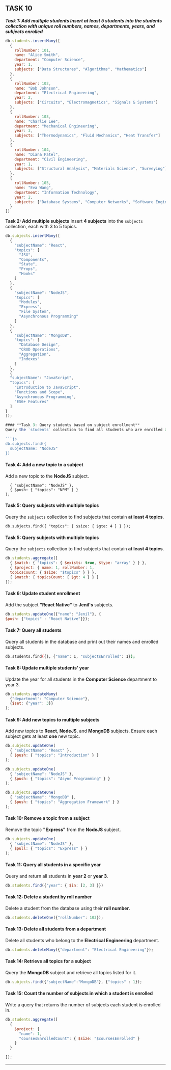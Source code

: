 ## TASK 10 ##
***Task 1: Add multiple students
Insert at least 5 students into the students collection with unique roll numbers, names, departments, years, and subjects enrolled***

```js
db.students.insertMany([
  {
    rollNumber: 101,
    name: "Alice Smith",
    department: "Computer Science",
    year: 1,
    subjects: ["Data Structures", "Algorithms", "Mathematics"]
  },
  {
    rollNumber: 102,
    name: "Bob Johnson",
    department: "Electrical Engineering",
    year: 2,
    subjects: ["Circuits", "Electromagnetics", "Signals & Systems"]
  },
  {
    rollNumber: 103,
    name: "Charlie Lee",
    department: "Mechanical Engineering",
    year: 3,
    subjects: ["Thermodynamics", "Fluid Mechanics", "Heat Transfer"]
  },
  {
    rollNumber: 104,
    name: "Diana Patel",
    department: "Civil Engineering",
    year: 1,
    subjects: ["Structural Analysis", "Materials Science", "Surveying"]
  },
  {
    rollNumber: 105,
    name: "Eva Wang",
    department: "Information Technology",
    year: 2,
    subjects: ["Database Systems", "Computer Networks", "Software Engineering"]
  }
])
```


**Task 2: Add multiple subjects**
Insert **4 subjects** into the `subjects` collection, each with 3 to 5 topics.

```js
db.subjects.insertMany([
  { 
    "subjectName": "React",
    "topics": [
      "JSX", 
      "Components", 
      "State", 
      "Props", 
      "Hooks"
    ]
  },
  { 
    "subjectName": "NodeJS", 
    "topics": [
      "Modules", 
      "Express", 
      "File System", 
      "Asynchronous Programming"
    ]
  },
  { 
    "subjectName": "MongoDB", 
    "topics": [
      "Database Design", 
      "CRUD Operations", 
      "Aggregation", 
      "Indexes"
    ]
  },
  {
  "subjectName": "JavaScript",
  "topics": [
    "Introduction to JavaScript",
    "Functions and Scope",
    "Asynchronous Programming",
    "ES6+ Features"
  ]
}
]);

#### **Task 3: Query students based on subject enrollment**
Query the `students` collection to find all students who are enrolled in **NodeJS**.

```js
db.subjects.find({
  subjectName: "NodeJS"
})
```

#### **Task 4: Add a new topic to a subject**
Add a new topic to the **NodeJS** subject.

```db.subjects.updateOne(
  { "subjectName": "NodeJS" },
  { $push: { "topics": "NPM" } }
);
```

#### **Task 5: Query subjects with multiple topics**
Query the `subjects` collection to find subjects that contain **at least 4 topics**.

```
db.subjects.find({ "topics": { $size: { $gte: 4 } } });
```
#### **Task 5: Query subjects with multiple topics**
Query the `subjects` collection to find subjects that contain **at least 4 topics**.
```js
db.students.aggregate([
  { $match: { "topics": { $exists: true, $type: "array" } } },
  { $project: { name: 1, rollNumber: 1, 
  topicsCount: { $size: "$topics" } } },
  { $match: { topicsCount: { $gt: 4 } } }
]);

```


#### **Task 6: Update student enrollment**
Add the subject **"React Native"** to **Jenil's** subjects.
```js
db.students.updateOne({"name": "Jenil"}, {
$push: {"topics" : "React Native"}});

```

#### **Task 7: Query all students**
Query all students in the database and print out their names and enrolled subjects.

```bash
db.students.find({}, {"name": 1, "subjectsEnrolled": 1});

```
#### **Task 8: Update multiple students' year**
Update the year for all students in the **Computer Science** department to year 3.

```js
db.students.updateMany(
  {"department": "Computer Science"}, 
  {$set: {"year": 3}}
);

```

#### **Task 9: Add new topics to multiple subjects**
Add new topics to **React**, **NodeJS**, and **MongoDB** subjects. Ensure each subject gets at least **one** new topic.
```js
db.subjects.updateOne(
  { "subjectName": "React" },
  { $push: { "topics": "Introduction" } }
);

db.subjects.updateOne(
  { "subjectName": "NodeJS" },
  { $push: { "topics": "Async Programming" } }
);

db.subjects.updateOne(
  { "subjectName": "MongoDB" },
  { $push: { "topics": "Aggregation Framework" } }
);

```


#### **Task 10: Remove a topic from a subject**
Remove the topic **"Express"** from the **NodeJS** subject.
```js
db.subjects.updateOne(
  { "subjectName": "NodeJS" },  
  { $pull: { "topics": "Express" } }  
);

```

#### **Task 11: Query all students in a specific year**
Query and return all students in **year 2** or **year 3**.
```js
db.students.find({"year": { $in: [2, 3] }})
```
#### **Task 12: Delete a student by roll number**
Delete a student from the database using their **roll number**.
```js
db.students.deleteOne({"rollNumber": 103});
```
#### **Task 13: Delete all students from a department**
Delete all students who belong to the **Electrical Engineering** department.
```js
db.students.deleteMany({"department": "Electrical Engineering"});
```
#### **Task 14: Retrieve all topics for a subject**
Query the **MongoDB** subject and retrieve all topics listed for it.
```js
db.subjects.find({"subjectName":"MongoDB"}, {"topics" : 1});

```
#### **Task 15: Count the number of subjects in which a student is enrolled**
Write a query that returns the number of subjects each student is enrolled in.
```js
db.students.aggregate([
  {
    $project: {
      "name": 1,
      "coursesEnrolledCount": { $size: "$coursesEnrolled" }
    }
  }

]);
```
---